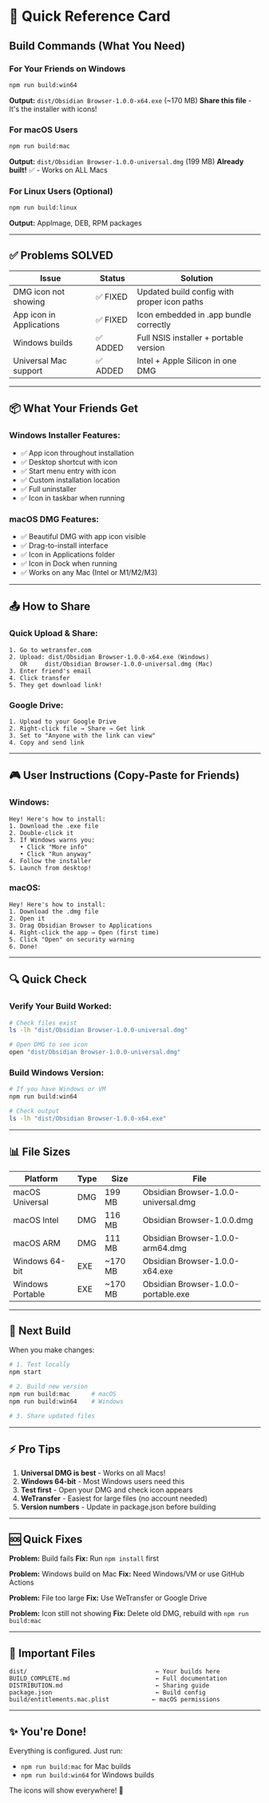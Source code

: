 # 🎯 Quick Reference Card

## Build Commands (What You Need)

### For Your Friends on Windows

```bash
npm run build:win64
```

**Output:** `dist/Obsidian Browser-1.0.0-x64.exe` (~170 MB)
**Share this file** - It's the installer with icons!

### For macOS Users

```bash
npm run build:mac
```

**Output:** `dist/Obsidian Browser-1.0.0-universal.dmg` (199 MB)
**Already built!** ✅ - Works on ALL Macs

### For Linux Users (Optional)

```bash
npm run build:linux
```

**Output:** AppImage, DEB, RPM packages

---

## ✅ Problems SOLVED

| Issue                    | Status   | Solution                                    |
| ------------------------ | -------- | ------------------------------------------- |
| DMG icon not showing     | ✅ FIXED | Updated build config with proper icon paths |
| App icon in Applications | ✅ FIXED | Icon embedded in .app bundle correctly      |
| Windows builds           | ✅ ADDED | Full NSIS installer + portable version      |
| Universal Mac support    | ✅ ADDED | Intel + Apple Silicon in one DMG            |

---

## 📦 What Your Friends Get

### Windows Installer Features:

- ✅ App icon throughout installation
- ✅ Desktop shortcut with icon
- ✅ Start menu entry with icon
- ✅ Custom installation location
- ✅ Full uninstaller
- ✅ Icon in taskbar when running

### macOS DMG Features:

- ✅ Beautiful DMG with app icon visible
- ✅ Drag-to-install interface
- ✅ Icon in Applications folder
- ✅ Icon in Dock when running
- ✅ Works on any Mac (Intel or M1/M2/M3)

---

## 📤 How to Share

### Quick Upload & Share:

```
1. Go to wetransfer.com
2. Upload: dist/Obsidian Browser-1.0.0-x64.exe (Windows)
   OR     dist/Obsidian Browser-1.0.0-universal.dmg (Mac)
3. Enter friend's email
4. Click transfer
5. They get download link!
```

### Google Drive:

```
1. Upload to your Google Drive
2. Right-click file → Share → Get link
3. Set to "Anyone with the link can view"
4. Copy and send link
```

---

## 🎮 User Instructions (Copy-Paste for Friends)

### Windows:

```
Hey! Here's how to install:
1. Download the .exe file
2. Double-click it
3. If Windows warns you:
   • Click "More info"
   • Click "Run anyway"
4. Follow the installer
5. Launch from desktop!
```

### macOS:

```
Hey! Here's how to install:
1. Download the .dmg file
2. Open it
3. Drag Obsidian Browser to Applications
4. Right-click the app → Open (first time)
5. Click "Open" on security warning
6. Done!
```

---

## 🔍 Quick Check

### Verify Your Build Worked:

```bash
# Check files exist
ls -lh "dist/Obsidian Browser-1.0.0-universal.dmg"

# Open DMG to see icon
open "dist/Obsidian Browser-1.0.0-universal.dmg"
```

### Build Windows Version:

```bash
# If you have Windows or VM
npm run build:win64

# Check output
ls -lh "dist/Obsidian Browser-1.0.0-x64.exe"
```

---

## 📊 File Sizes

| Platform         | Type | Size    | File                                 |
| ---------------- | ---- | ------- | ------------------------------------ |
| macOS Universal  | DMG  | 199 MB  | Obsidian Browser-1.0.0-universal.dmg |
| macOS Intel      | DMG  | 116 MB  | Obsidian Browser-1.0.0.dmg           |
| macOS ARM        | DMG  | 111 MB  | Obsidian Browser-1.0.0-arm64.dmg     |
| Windows 64-bit   | EXE  | ~170 MB | Obsidian Browser-1.0.0-x64.exe       |
| Windows Portable | EXE  | ~170 MB | Obsidian Browser-1.0.0-portable.exe  |

---

## 🚀 Next Build

When you make changes:

```bash
# 1. Test locally
npm start

# 2. Build new version
npm run build:mac      # macOS
npm run build:win64    # Windows

# 3. Share updated files
```

---

## ⚡ Pro Tips

1. **Universal DMG is best** - Works on all Macs!
2. **Windows 64-bit** - Most Windows users need this
3. **Test first** - Open your DMG and check icon appears
4. **WeTransfer** - Easiest for large files (no account needed)
5. **Version numbers** - Update in package.json before building

---

## 🆘 Quick Fixes

**Problem:** Build fails
**Fix:** Run `npm install` first

**Problem:** Windows build on Mac
**Fix:** Need Windows/VM or use GitHub Actions

**Problem:** File too large
**Fix:** Use WeTransfer or Google Drive

**Problem:** Icon still not showing
**Fix:** Delete old DMG, rebuild with `npm run build:mac`

---

## 📁 Important Files

```
dist/                                    ← Your builds here
BUILD_COMPLETE.md                        ← Full documentation
DISTRIBUTION.md                          ← Sharing guide
package.json                             ← Build config
build/entitlements.mac.plist            ← macOS permissions
```

---

## ✨ You're Done!

Everything is configured. Just run:

- `npm run build:mac` for Mac builds
- `npm run build:win64` for Windows builds

The icons will show everywhere! 🎉
